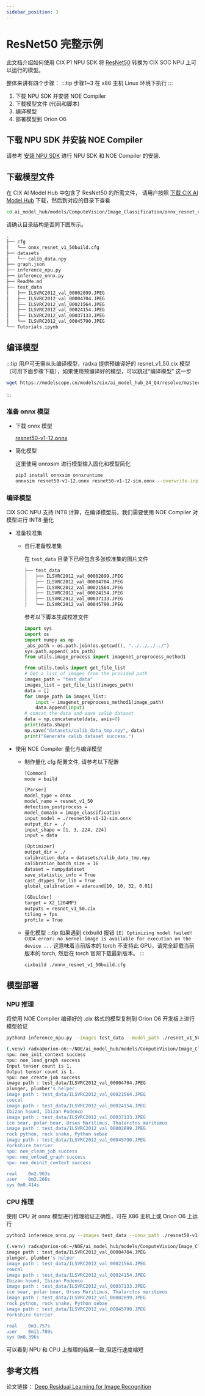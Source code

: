 ```yaml
---
sidebar_position: 3
---
```


# ResNet50 完整示例

此文档介绍如何使用 CIX P1 NPU SDK 将 [ResNet50](https://github.com/onnx/models/blob/main/validated/vision/classification/resnet/model/resnet50-v1-12.onnx) 转换为 CIX SOC NPU 上可以运行的模型。

整体来讲有四个步骤：
:::tip
步骤1~3 在 x86 主机 Linux 环境下执行
:::

1. 下载 NPU SDK 并安装 NOE Compiler
2. 下载模型文件 (代码和脚本)
3. 编译模型
4. 部署模型到 Orion O6

## 下载 NPU SDK 并安装 NOE Compiler

请参考 [安装 NPU SDK](./npu-introduction#npu-sdk-安装) 进行 NPU SDK 和 NOE Compiler 的安装.

## 下载模型文件

在 CIX AI Model Hub 中包含了 ResNet50 的所需文件， 请用户按照 [下载 CIX AI Model Hub](./ai-hub#下载-cix-ai-model-hub) 下载，然后到对应的目录下查看

```bash
cd ai_model_hub/models/ComputeVision/Image_Classification/onnx_resnet_v1_50
```

请确认目录结构是否同下图所示。

```bash
.
├── cfg
│   └── onnx_resnet_v1_50build.cfg
├── datasets
│   └── calib_data.npy
├── graph.json
├── inference_npu.py
├── inference_onnx.py
├── ReadMe.md
├── test_data
│   ├── ILSVRC2012_val_00002899.JPEG
│   ├── ILSVRC2012_val_00004704.JPEG
│   ├── ILSVRC2012_val_00021564.JPEG
│   ├── ILSVRC2012_val_00024154.JPEG
│   ├── ILSVRC2012_val_00037133.JPEG
│   └── ILSVRC2012_val_00045790.JPEG
└── Tutorials.ipynb
```

## 编译模型

:::tip
用户可无需从头编译模型，radxa 提供预编译好的 resnet_v1_50.cix 模型（可用下面步骤下载），如果使用预编译好的模型，可以跳过“编译模型” 这一步

```bash
wget https://modelscope.cn/models/cix/ai_model_hub_24_Q4/resolve/master/models/ComputeVision/Image_Classification/onnx_resnet_v1_50/resnet_v1_50.cix
```

:::

### 准备 onnx 模型

- 下载 onnx 模型

  [resnet50-v1-12.onnx](https://github.com/onnx/models/blob/main/validated/vision/classification/resnet/model/resnet50-v1-12.onnx)

- 简化模型

  这里使用 onnxsim 进行模型输入固化和模型简化

  ```bash
  pip3 install onnxsim onnxruntime
  onnxsim resnet50-v1-12.onnx resnet50-v1-12-sim.onnx --overwrite-input-shape 1,3,224,224
  ```

### 编译模型

CIX SOC NPU 支持 INT8 计算，在编译模型前，我们需要使用 NOE Compiler 对模型进行 INT8 量化

- 准备校准集

  - 自行准备校准集

    在 `test_data` 目录下已经包含多张校准集的图片文件

    ```bash
    ├── test_data
    │   ├── ILSVRC2012_val_00002899.JPEG
    │   ├── ILSVRC2012_val_00004704.JPEG
    │   ├── ILSVRC2012_val_00021564.JPEG
    │   ├── ILSVRC2012_val_00024154.JPEG
    │   ├── ILSVRC2012_val_00037133.JPEG
    │   └── ILSVRC2012_val_00045790.JPEG
    ```

    参考以下脚本生成校准文件

    ```python
    import sys
    import os
    import numpy as np
    _abs_path = os.path.join(os.getcwd(), "../../../../")
    sys.path.append(_abs_path)
    from utils.image_process import imagenet_preprocess_method1

    from utils.tools import get_file_list
    # Get a list of images from the provided path
    images_path = "test_data"
    images_list = get_file_list(images_path)
    data = []
    for image_path in images_list:
        input = imagenet_preprocess_method1(image_path)
        data.append(input)
    # concat the data and save calib dataset
    data = np.concatenate(data, axis=0)
    print(data.shape)
    np.save("datasets/calib_data_tmp.npy", data)
    print("Generate calib dataset success.")
    ```

- 使用 NOE Compiler 量化与编译模型

  - 制作量化 cfg 配置文件, 请参考以下配置

    ```bash
    [Common]
    mode = build

    [Parser]
    model_type = onnx
    model_name = resnet_v1_50
    detection_postprocess =
    model_domain = image_classification
    input_model = ./resnet50-v1-12-sim.onnx
    output_dir = ./
    input_shape = [1, 3, 224, 224]
    input = data

    [Optimizer]
    output_dir = ./
    calibration_data = datasets/calib_data_tmp.npy
    calibration_batch_size = 16
    dataset = numpydataset
    save_statistic_info = True
    cast_dtypes_for_lib = True
    global_calibration = adaround[10, 10, 32, 0.01]

    [GBuilder]
    target = X2_1204MP3
    outputs = resnet_v1_50.cix
    tiling = fps
    profile = True
    ```

  - 量化模型
    :::tip
    如果遇到 cixbuild 报错 `[E] Optimizing model failed! CUDA error: no kernel image is available for execution on the device ...`
    这意味着当前版本的 torch 不支持此 GPU，请完全卸载当前版本的 torch, 然后在 torch 官网下载最新版本。
    :::
    ```bash
    cixbuild ./onnx_resnet_v1_50build.cfg
    ```

## 模型部署

### NPU 推理

将使用 NOE Compiler 编译好的 .cix 格式的模型复制到 Orion O6 开发板上进行模型验证

```bash
python3 inference_npu.py --images test_data --model_path ./resnet_v1_50.cix
```

```bash
(.venv) radxa@orion-o6:~/NOE/ai_model_hub/models/ComputeVision/Image_Classification/onnx_resnet_v1_50$ time python3 inference_npu.py --images test_data --model_path ./resnet_v1_50.cix
npu: noe_init_context success
npu: noe_load_graph success
Input tensor count is 1.
Output tensor count is 1.
npu: noe_create_job success
image path : test_data/ILSVRC2012_val_00004704.JPEG
plunger, plumber's helper
image path : test_data/ILSVRC2012_val_00021564.JPEG
coucal
image path : test_data/ILSVRC2012_val_00024154.JPEG
Ibizan hound, Ibizan Podenco
image path : test_data/ILSVRC2012_val_00037133.JPEG
ice bear, polar bear, Ursus Maritimus, Thalarctos maritimus
image path : test_data/ILSVRC2012_val_00002899.JPEG
rock python, rock snake, Python sebae
image path : test_data/ILSVRC2012_val_00045790.JPEG
Yorkshire terrier
npu: noe_clean_job success
npu: noe_unload_graph success
npu: noe_deinit_context success

real	0m2.963s
user	0m3.266s
sys	0m0.414s
```

### CPU 推理

使用 CPU 对 onnx 模型进行推理验证正确性，可在 X86 主机上或 Orion O6 上运行

```bash
python3 inference_onnx.py --images test_data --onnx_path ./resnet50-v1-12-sim.onnx
```

```bash
(.venv) radxa@orion-o6:~/NOE/ai_model_hub/models/ComputeVision/Image_Classification/onnx_resnet_v1_50$ time python3 inference_onnx.py --images test_data --onnx_path ./resnet50-v1-12-sim.onnx
image path : test_data/ILSVRC2012_val_00004704.JPEG
plunger, plumber's helper
image path : test_data/ILSVRC2012_val_00021564.JPEG
coucal
image path : test_data/ILSVRC2012_val_00024154.JPEG
Ibizan hound, Ibizan Podenco
image path : test_data/ILSVRC2012_val_00037133.JPEG
ice bear, polar bear, Ursus Maritimus, Thalarctos maritimus
image path : test_data/ILSVRC2012_val_00002899.JPEG
rock python, rock snake, Python sebae
image path : test_data/ILSVRC2012_val_00045790.JPEG
Yorkshire terrier

real	0m3.757s
user	0m11.789s
sys	0m0.396s
```

可以看到 NPU 和 CPU 上推理的结果一致,但运行速度缩短

## 参考文档

论文链接： [Deep Residual Learning for Image Recognition](https://arxiv.org/abs/1512.03385)
